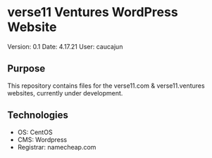 # verse11 Ventures WordPress Website

Version: 0.1
Date: 4.17.21
User: caucajun

## Purpose

This repository contains files for the verse11.com & verse11.ventures websites, currently under development.

## Technologies
* OS: CentOS
* CMS: Wordpress
* Registrar: namecheap.com
